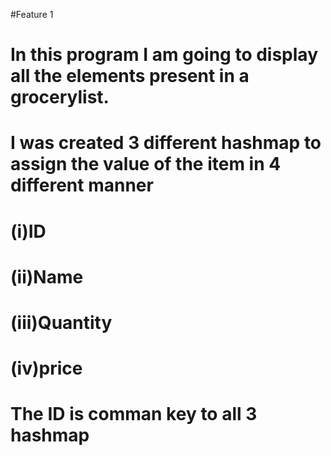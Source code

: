 #Feature 1
#  In this program I am going to display all the elements present in a grocerylist.
#  I was created 3 different hashmap to assign the value of the item in 4 different manner
   # (i)ID
   # (ii)Name
   # (iii)Quantity
   # (iv)price
  # The ID is comman key to all 3 hashmap
